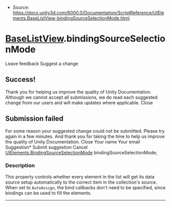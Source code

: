 * Source: https://docs.unity3d.com/6000.0/Documentation/ScriptReference/UIElements.BaseListView-bindingSourceSelectionMode.html

#  [BaseListView](https://docs.unity3d.com/6000.0/Documentation/ScriptReference/UIElements.BaseListView.html).bindingSourceSelectionMode
Leave feedback
Suggest a change
## Success!
Thank you for helping us improve the quality of Unity Documentation. Although we cannot accept all submissions, we do read each suggested change from our users and will make updates where applicable.
Close
## Submission failed
For some reason your suggested change could not be submitted. Please <a>try again</a> in a few minutes. And thank you for taking the time to help us improve the quality of Unity Documentation.
Close
Your name Your email Suggestion* Submit suggestion
Cancel
[UIElements.BindingSourceSelectionMode](https://docs.unity3d.com/6000.0/Documentation/ScriptReference/UIElements.BindingSourceSelectionMode.html) bindingSourceSelectionMode; 
### Description
This property controls whether every element in the list will get its data source setup automatically to the correct item in the collection's source. 
When set to `AutoAssign`, the bind callbacks don't need to be specified, since bindings can be used to fill the elements. 
* * *

